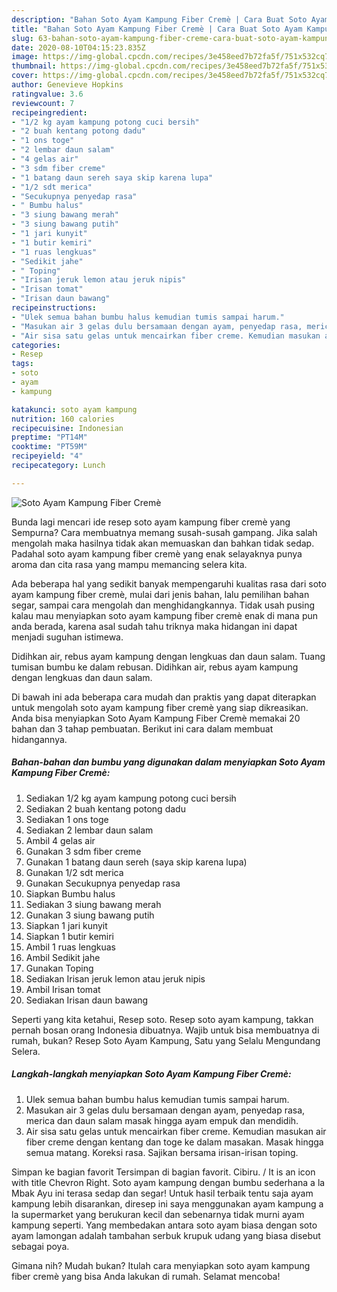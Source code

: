 ```yaml
---
description: "Bahan Soto Ayam Kampung Fiber Cremè | Cara Buat Soto Ayam Kampung Fiber Cremè Yang Menggugah Selera"
title: "Bahan Soto Ayam Kampung Fiber Cremè | Cara Buat Soto Ayam Kampung Fiber Cremè Yang Menggugah Selera"
slug: 63-bahan-soto-ayam-kampung-fiber-creme-cara-buat-soto-ayam-kampung-fiber-creme-yang-menggugah-selera
date: 2020-08-10T04:15:23.835Z
image: https://img-global.cpcdn.com/recipes/3e458eed7b72fa5f/751x532cq70/soto-ayam-kampung-fiber-creme-foto-resep-utama.jpg
thumbnail: https://img-global.cpcdn.com/recipes/3e458eed7b72fa5f/751x532cq70/soto-ayam-kampung-fiber-creme-foto-resep-utama.jpg
cover: https://img-global.cpcdn.com/recipes/3e458eed7b72fa5f/751x532cq70/soto-ayam-kampung-fiber-creme-foto-resep-utama.jpg
author: Genevieve Hopkins
ratingvalue: 3.6
reviewcount: 7
recipeingredient:
- "1/2 kg ayam kampung potong cuci bersih"
- "2 buah kentang potong dadu"
- "1 ons toge"
- "2 lembar daun salam"
- "4 gelas air"
- "3 sdm fiber creme"
- "1 batang daun sereh saya skip karena lupa"
- "1/2 sdt merica"
- "Secukupnya penyedap rasa"
- " Bumbu halus"
- "3 siung bawang merah"
- "3 siung bawang putih"
- "1 jari kunyit"
- "1 butir kemiri"
- "1 ruas lengkuas"
- "Sedikit jahe"
- " Toping"
- "Irisan jeruk lemon atau jeruk nipis"
- "Irisan tomat"
- "Irisan daun bawang"
recipeinstructions:
- "Ulek semua bahan bumbu halus kemudian tumis sampai harum."
- "Masukan air 3 gelas dulu bersamaan dengan ayam, penyedap rasa, merica dan daun salam masak hingga ayam empuk dan mendidih."
- "Air sisa satu gelas untuk mencairkan fiber creme. Kemudian masukan air fiber creme dengan kentang dan toge ke dalam masakan. Masak hingga semua matang. Koreksi rasa. Sajikan bersama irisan-irisan toping."
categories:
- Resep
tags:
- soto
- ayam
- kampung

katakunci: soto ayam kampung 
nutrition: 160 calories
recipecuisine: Indonesian
preptime: "PT14M"
cooktime: "PT59M"
recipeyield: "4"
recipecategory: Lunch

---
```



![Soto Ayam Kampung Fiber Cremè](https://img-global.cpcdn.com/recipes/3e458eed7b72fa5f/751x532cq70/soto-ayam-kampung-fiber-creme-foto-resep-utama.jpg)

Bunda lagi mencari ide resep soto ayam kampung fiber cremè yang Sempurna? Cara membuatnya memang susah-susah gampang. Jika salah mengolah maka hasilnya tidak akan memuaskan dan bahkan tidak sedap. Padahal soto ayam kampung fiber cremè yang enak selayaknya punya aroma dan cita rasa yang mampu memancing selera kita.

Ada beberapa hal yang sedikit banyak mempengaruhi kualitas rasa dari soto ayam kampung fiber cremè, mulai dari jenis bahan, lalu pemilihan bahan segar, sampai cara mengolah dan menghidangkannya. Tidak usah pusing kalau mau menyiapkan soto ayam kampung fiber cremè enak di mana pun anda berada, karena asal sudah tahu triknya maka hidangan ini dapat menjadi suguhan istimewa.

Didihkan air, rebus ayam kampung dengan lengkuas dan daun salam. Tuang tumisan bumbu ke dalam rebusan. Didihkan air, rebus ayam kampung dengan lengkuas dan daun salam.


Di bawah ini ada beberapa cara mudah dan praktis yang dapat diterapkan untuk mengolah soto ayam kampung fiber cremè yang siap dikreasikan. Anda bisa menyiapkan Soto Ayam Kampung Fiber Cremè memakai 20 bahan dan 3 tahap pembuatan. Berikut ini cara dalam membuat hidangannya.

<!--inarticleads1-->

##### Bahan-bahan dan bumbu yang digunakan dalam menyiapkan Soto Ayam Kampung Fiber Cremè:

1. Sediakan 1/2 kg ayam kampung potong cuci bersih
1. Sediakan 2 buah kentang potong dadu
1. Sediakan 1 ons toge
1. Sediakan 2 lembar daun salam
1. Ambil 4 gelas air
1. Gunakan 3 sdm fiber creme
1. Gunakan 1 batang daun sereh (saya skip karena lupa)
1. Gunakan 1/2 sdt merica
1. Gunakan Secukupnya penyedap rasa
1. Siapkan  Bumbu halus
1. Sediakan 3 siung bawang merah
1. Gunakan 3 siung bawang putih
1. Siapkan 1 jari kunyit
1. Siapkan 1 butir kemiri
1. Ambil 1 ruas lengkuas
1. Ambil Sedikit jahe
1. Gunakan  Toping
1. Sediakan Irisan jeruk lemon atau jeruk nipis
1. Ambil Irisan tomat
1. Sediakan Irisan daun bawang


Seperti yang kita ketahui, Resep soto. Resep soto ayam kampung, takkan pernah bosan orang Indonesia dibuatnya. Wajib untuk bisa membuatnya di rumah, bukan? Resep Soto Ayam Kampung, Satu yang Selalu Mengundang Selera. 

<!--inarticleads2-->

##### Langkah-langkah menyiapkan Soto Ayam Kampung Fiber Cremè:

1. Ulek semua bahan bumbu halus kemudian tumis sampai harum.
1. Masukan air 3 gelas dulu bersamaan dengan ayam, penyedap rasa, merica dan daun salam masak hingga ayam empuk dan mendidih.
1. Air sisa satu gelas untuk mencairkan fiber creme. Kemudian masukan air fiber creme dengan kentang dan toge ke dalam masakan. Masak hingga semua matang. Koreksi rasa. Sajikan bersama irisan-irisan toping.


Simpan ke bagian favorit Tersimpan di bagian favorit. Cibiru. / It is an icon with title Chevron Right. Soto ayam kampung dengan bumbu sederhana a la Mbak Ayu ini terasa sedap dan segar! Untuk hasil terbaik tentu saja ayam kampung lebih disarankan, diresep ini saya menggunakan ayam kampung a la supermarket yang berukuran kecil dan sebenarnya tidak murni ayam kampung seperti. Yang membedakan antara soto ayam biasa dengan soto ayam lamongan adalah tambahan serbuk krupuk udang yang biasa disebut sebagai poya. 

Gimana nih? Mudah bukan? Itulah cara menyiapkan soto ayam kampung fiber cremè yang bisa Anda lakukan di rumah. Selamat mencoba!
